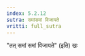 ```yaml
---
index: 5.2.12
sutra: समांसमां विजायते
vritti: full_sutra
---
```


"तत्  समां समां विजायते" (इति) खः 